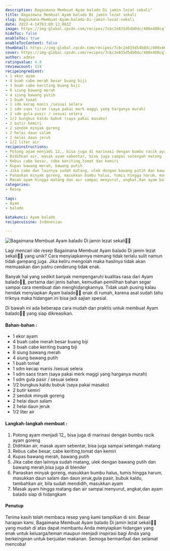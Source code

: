 ```yaml
---
description: Bagaimana Membuat Ayam balado Di jamin lezat sekali"
title: Bagaimana Membuat Ayam balado Di jamin lezat sekali
slug: Bagaimana-Membuat-Ayam-balado-Di-jamin-lezat-sekali
date: 2022-4-14T03:09:12.063Z
image: https://img-global.cpcdn.com/recipes/7cbc2e835d54b0dc/400x400cq70/photo.jpg
hideToc: false
enableToc: true
enableTocContent: false
thumbnail: https://img-global.cpcdn.com/recipes/7cbc2e835d54b0dc/400x400cq70/photo.jpg
cover: https://img-global.cpcdn.com/recipes/7cbc2e835d54b0dc/400x400cq70/photo.jpg
author: admin
ratingvalue: 4.8
reviewcount: 124
recipeingredient:
- 1 ekor ayam
- 4 buah cabe merah besar buang biji
- 3 buah cabe keriting buang biji
- 6 siung bawang merah
- 4 siung bawang putih
- 1 buah tomat
- 1 sdm kecap manis /sesuai selera
- 1 sdm saos tiram (saya pakai merk maggi yang harganya murah)
- 1 sdm gula pasir / sesuai selera
- 1/2 bungkus kaldu bubuk (saya pakai masako)
- 2 butir kemiri
- 2 sendok minyak goreng
- 2 helai daun salam
- 2 helai daun jeruk
- 1/2 liter air
recipeinstructions:
- Potong ayam menjadi 12,, bisa juga di marinasi dengan bumbu racik ayam goreng
- Didihkan air, masak ayam sebentar, bisa juga sampai setengah matang
- Rebus cabe besar, cabe keriting,tomat dan kemiri
- Kupas bawang merah, bawang putih
- Jika cabe dan lainnya sudah matang, ulek dengan bawang putih dan bawang merah,bisa juga di blender
- Panaskan minyak goreng, masukkan bumbu halus, tumis hingga harum, masukkan daun salam dan daun jeruk,gula pasir, bubuk kaldu, tambahkan air, bila sudah mendidih, masukkan ayam
- Masak ayam hingga matang dan air sampai menyurut, angkat,dan ayam balado siap di hidangkam
categories:
- Resep

tags:
- Ayam
- balado

katakunci: Ayam balado
recipecuisine: Indonesian

---
```


![Bagaimana Membuat Ayam balado Di jamin lezat sekali👩‍🍳](https://img-global.cpcdn.com/recipes/7cbc2e835d54b0dc/400x400cq70/photo.jpg)

Lagi mencari ide resep Bagaimana Membuat Ayam balado Di jamin lezat sekali👩‍🍳 yang unik? Cara menyiapkannya memang tidak terlalu sulit namun tidak gampang juga. Jika keliru mengolah maka hasilnya tidak akan memuaskan dan justru cenderung tidak enak.

Banyak hal yang sedikit banyak mempengaruhi kualitas rasa dari Ayam balado👩‍🍳, pertama dari jenis bahan, kemudian pemilihan bahan segar sampai cara membuat dan menghidangkannya. Tidak usah pusing kalau hendak menyiapkan Ayam balado👩‍🍳 enak di rumah, karena asal sudah tahu triknya maka hidangan ini bisa jadi sajian spesial.

Di bawah ini ada beberapa cara mudah dan praktis untuk membuat Ayam balado👩‍🍳 yang siap dikreasikan.

<!--inarticleads1-->

#### Bahan-bahan :

- 1 ekor ayam
- 4 buah cabe merah besar buang biji
- 3 buah cabe keriting buang biji
- 6 siung bawang merah
- 4 siung bawang putih
- 1 buah tomat
- 1 sdm kecap manis /sesuai selera
- 1 sdm saos tiram (saya pakai merk maggi yang harganya murah)
- 1 sdm gula pasir / sesuai selera
- 1/2 bungkus kaldu bubuk (saya pakai masako)
- 2 butir kemiri
- 2 sendok minyak goreng
- 2 helai daun salam
- 2 helai daun jeruk
- 1/2 liter air

<!--inarticleads2-->

#### Langkah-langkah membuat :

1. Potong ayam menjadi 12,, bisa juga di marinasi dengan bumbu racik ayam goreng
1. Didihkan air, masak ayam sebentar, bisa juga sampai setengah matang
1. Rebus cabe besar, cabe keriting,tomat dan kemiri
1. Kupas bawang merah, bawang putih
1. Jika cabe dan lainnya sudah matang, ulek dengan bawang putih dan bawang merah,bisa juga di blender
1. Panaskan minyak goreng, masukkan bumbu halus, tumis hingga harum, masukkan daun salam dan daun jeruk,gula pasir, bubuk kaldu, tambahkan air, bila sudah mendidih, masukkan ayam
1. Masak ayam hingga matang dan air sampai menyurut, angkat,dan ayam balado siap di hidangkam

#### Penutup

Terima kasih telah membaca resep yang kami tampilkan di sini. Besar harapan kami, Bagaimana Membuat Ayam balado Di jamin lezat sekali👩‍🍳 yang mudah di atas dapat membantu Anda menyiapkan hidangan yang enak untuk keluarga/teman maupun menjadi inspirasi bagi Anda yang berkeinginan untuk berjualan makanan. Semoga bermanfaat dan selamat mencoba!